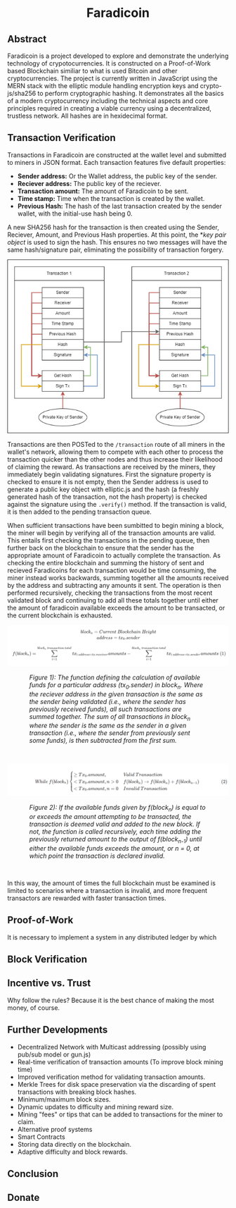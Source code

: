 <h1 align="center">Faradicoin</h1>
<!---
<p align="center" style="font-size:small;">Faradical<br>auto_sear#8264<br>www.github.com/faradical</p>
--->

## Abstract
Faradicoin is a project developed to explore and demonstrate the underlying technology of crypotocurrencies. It is constructed on a Proof-of-Work based Blockchain similiar to what is used Bitcoin and other cryptocurrencies. The project is currently written in JavaScript using the MERN stack with the elliptic module handling encryption keys and crypto-js/sha256 to perform cryptographic hashing. It demonstrates all the basics of a modern cryptocurrency including the technical aspects and core principles required in creating a viable currency using a decentralized, trustless network. All hashes are in hexidecimal format.

<!---
## Objective
--->

<!-- ## Documentation
* [Setting up a wallet]()
* [Setting up a miner]()
* [Purchasing Faradicoin]() -->

## Transaction Verification
Transactions in Faradicoin are constructed at the wallet level and submitted to miners in JSON format. Each transaction features five default properties: 
* **Sender address:** Or the Wallet address, the public key of the sender.
* **Reciever address:** The public key of the reciever.
* **Transaction amount:** The amount of Faradicoin to be sent.
* **Time stamp:** Time when the transaction is created by the wallet.
* **Previous Hash:** The hash of the last transaction created by the sender wallet, with the initial-use hash being 0.

A new SHA256 hash for the transaction is then created using the Sender, Reciever, Amount, and Previous Hash properties. At this point, the **key pair object* is used to sign the hash. This ensures no two messages will have the same hash/signature pair, eliminating the possibility of transaction forgery. 

![Faradicoin_Transaction_Signing](Documentation/Faradicoin_Transaction_Signing.png)

<!-- Need to edit this image to show the .get_hash() method being used by .sign_tx() and not the hash property. -->

Transactions are then POSTed to the `/transaction` route of all miners in the wallet's network, allowing them to compete with each other to process the transaction quicker than the other nodes and thus increase their likelihood of claiming the reward. As transactions are received by the miners, they immediately begin validating signatures. First the signature property is checked to ensure it is not empty, then the Sender address is used to generate a public key object with elliptic.js and the hash (a freshly generated hash of the transaction, not the hash property) is checked against the signature using the `.verify()` method. If the transaction is valid, it is then added to the pending transaction queue.

When sufficient transactions have been sumbitted to begin mining a block, the miner will begin by verifying all of the transaction amounts are valid. This entails first checking the transactions in the pending queue, then further back on the blockchain to ensure that the sender has the appropriate amount of Faradicoin to actually complete the transaction. As checking the entire blockchain and summing the history of sent and recieved Faradicoins for each transaction would be time consuming, the miner instead works backwards, summing together all the amounts received by the address and subtracting any amounts it sent. The operation is then performed recursively, checking the transactions from the most recent validated block and continuing to add all these totals together until either the amount of faradicoin available exceeds the amount to be transacted, or the current blockchain is exhausted.

<!-- $$
block_n= Current\text{ }Blockchain\text{ }Height
\\
address= tx_0.sender
\\
\text{}
\\
\begin{equation}
f(block_n)=\sum_{i=1}^{block_n\text{ }transaction\text{ }total}{tx_{i\text{ }address=tx.receiver}amounts}-\sum_{i=1}^{block_n\text{ }transaction\text{ }total}{tx_{i\text{ }address=tx.sender}amounts}\
\end{equation}
$$ -->

![Faradicoin_Transaction_Signing](Documentation/transaction_amounts_verification_1.png)

<p style="font-style: italic; margin-left: 50px; margin-right: 50px;">
Figure 1): The function defining the calculation of available funds for a particular address (tx<sub>0</sub>.sender) in block<sub>n</sub>. Where the reciever address in the given transaction is the same as the sender being validated (i.e., where the sender has previously received funds), all such transactions are summed together. The sum of all transactions in block<sub>n</sub> where the sender is the same as the sender in a given transaction (i.e., where the sender from previously sent some funds), is then subtracted from the first sum.
</p>

<br>

<!-- $$
\begin{equation}
While\text{ }f(block_n)
\begin{cases}
\ge Tx_0.amount,&Valid\text{ }Transaction\\
< Tx_0.amount, n>0&f(block_n)\to f(block_n)+f(block_{n-1})\\
< Tx_0.amount, n=0&Invalid\text{ }Transaction\
\end{cases}
\end{equation}
$$ -->

![Faradicoin_Transaction_Signing](Documentation/transaction_amounts_verification_2.png)

<p style="font-style: italic; margin-left: 50px; margin-right: 50px;">
Figure 2): If the available funds given by f(block<sub>n</sub>) is equal to or exceeds the amount attempting to be transacted, the transaction is deemed valid and added to the new block. If not, the function is called recursively, each time adding the previously returned amount to the output of f(block<sub>n-1</sub>) until either the available funds exceeds the amount, or n = 0, at which point the transaction is declared invalid.
</p>
<br>

In this way, the amount of times the full blockchain must be examined is limited to scenarios where a transaction is invalid, and more frequent transactors are rewarded with faster transaction times.

## Proof-of-Work
It is necessary to implement a system in any distributed ledger by which

## Block Verification
<!---
A key element in all distributed blockchains is decentralized censensus. Network rules
--->

## Incentive vs. Trust
Why follow the rules? Because it is the best chance of making the most money, of course.
<!---
Ways to hack the current system include:
* Creating and submitting thousands of small transactions to a single mining node in order to receive a reward. Solution would involve overhaul of the network to to become fully decentralized, with all meesages being simultaneously multicast to every node on the network. Gun.js may be be a useful way to achieve this. Nodes would then reject any blocks containing transactions that were not in their pending queues (excepting mining rewards).
--->

## Further Developments
* Decentralized Network with Multicast addressing (possibly using pub/sub model or gun.js)
* Real-time verification of transaction amounts (To improve block mining time)
* Improved verification method for validating transaction amounts.
* Merkle Trees for disk space preservation via the discarding of spent transactions with breaking block hashes.
* Minimum/maximum block sizes.
* Dynamic updates to difficulty and mining reward size.
* Mining "fees" or tips that can be added to transactions for the miner to claim.
* Alternative proof systems
* Smart Contracts
* Storing data directly on the blockchain.
* Adaptive difficulty and block rewards.

## Conclusion


## Donate

